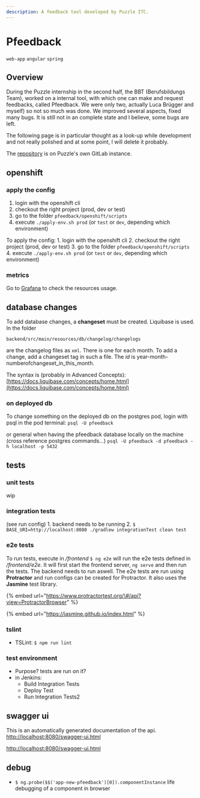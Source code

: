 ```yaml
---
description: A feedback tool developed by Puzzle ITC.
---
```


# Pfeedback

`web-app` `angular` `spring` 

## Overview

During the Puzzle internship in the second half, the BBT \(Berufsbildungs Team\), worked on a internal tool, with which one can make and request feedbacks, called Pfeedback. We were only two, actually Luca Brügger and myself\) so not so much was done. We improved several aspects, fixed many bugs. It is still not in an complete state and I believe, some bugs are left. 

The following page is in particular thought as a look-up while development and not really polished and at some point, I will delete it probably.

The [repository](https://gitlab.puzzle.ch/rhertle/pfeedback) is on Puzzle's own GitLab instance.

## openshift

### apply the config

1. login with the openshift cli
2. checkout the right project \(prod, dev or test\)
3. go to the folder `pfeedback/openshift/scripts`
4. execute `./apply-env.sh prod` \(or `test` or `dev`, depending which environment\)

To apply the config: 1. login with the openshift cli 2. checkout the right project \(prod, dev or test\) 3. go to the folder `pfeedback/openshift/scripts` 4. execute `./apply-env.sh prod` \(or `test` or `dev`, depending which environment\)

### metrics

Go to [Grafana](https://grafana.puzzle.ch/d/85a562078cdf77779eaa1add43ccec1e/k8s-compute-resources-namespace?orgId=1&refresh=10s&var-datasource=prometheus-k8s-cloudscale&var-namespace=pitc-pfeedback-test) to check the resources usage.

## database changes

To add database changes, a **changeset** must be created. Liquibase is used. In the folder

`backend/src/main/resources/db/changelog/changelogs`

are the changelog files as `xml`. There is one for each month. To add a change, add a changeset tag in such a file. The _id_ is year-month-numberofchangeset\_in\_this\_month.

The syntax is \(probably in Advanced Concepts\): [https://docs.liquibase.com/concepts/home.html](https://docs.liquibase.com/concepts/home.html)

### on deployed db

To change something on the deployed db on the postgres pod, login with psql in the pod terminal: `psql -U pfeedback`

or general when having the pfeedback database locally on the machine \(cross reference postgres commands...\) `psql -U pfeedback -d pfeedback -h localhost -p 5432`

## tests

### unit tests

wip

### integration tests

\(see run config\) 1. backend needs to be running 2. `$ BASE_URI=http://localhost:8080 ./gradlew integrationTest clean test`

### e2e tests

To run tests, execute in _/frontend_ `$ ng e2e` will run the e2e tests defined in _/frontend/e2e_. It will first start the frontend server, `ng serve` and then run the tests. The backend needs to run aswell. The e2e tests are run using **Protractor** and run configs can be created for Protractor. It also uses the **Jasmine** test library.

{% embed url="https://www.protractortest.org/\#/api?view=ProtractorBrowser" %}

{% embed url="https://jasmine.github.io/index.html" %}

### tslint

* TSLint: `$ npm run lint`

### test environment

* Purpose? tests are run on it?
* in Jenkins:
  * Build Integration Tests
  * Deploy Test
  * Run Integration Tests2

## swagger ui

This is an automatically generated documentation of the api. [http://localhost:8080/swagger-ui.html](http://localhost:8080/swagger-ui.html)

[http://localhost:8080/swagger-ui.html](http://localhost:8080/swagger-ui.html)

## debug

* `$ ng.probe($$('app-new-pfeedback')[0]).componentInstance` life debugging of a component in browser

